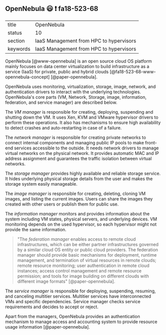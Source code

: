 ## OpenNebula :smiley: :exclamation: fa18-523-68



|          |                                         |
| -------- | --------------------------------------- |
| title    | OpenNebula                              | 
| status   | 10                                      |
| section  | IaaS Management from HPC to hypervisors |
| keywords | IaaS Management from HPC to hypervisors |


OpenNebula [@www-opennebula] is an open source cloud OS platform mainly focuses on 
data center virtualization to build infrastructure as a service (IaaS) for 
private, public and hybrid clouds [@fa18-523-68-www-opennebula-concept] [@paper-opennebula].

OpenNebula uses monitoring, virtualization, storage, image, network, and 
authentication drivers to interact with the underlying technologies. 
OpenNebula's core parts (VM, Network, Storage, image, information, 
federation, and service manager) are described below.

The *VM manager* is responsible for creating, deploying, suspending and 
shutting down the VM. It uses Xen, KVM and VMware hypervisor drivers to perform 
these operations. It also has mechanisms to ensure high availability to detect 
crashes and auto-restarting in case of a failure.

The *network manager* is responsible for creating private networks to connect 
internal components and managing public IP pools to make front-end services 
accessible to the outside. It needs network drivers to manage virtual networks 
on the physical network. It provides automatic MAC and IP address assignment and
guarantees the traffic isolation between virtual networks.

The *storage manager* provides highly available and reliable storage 
service. It hides underlying physical storage details from the user and makes 
the storage system easily manageable.

The *image manager* is responsible for creating, deleting, cloning VM images,
and listing the current images. Users can share the images they created with 
other users or publish them for public use.

The *information manager* monitors and provides information about the system 
including VM states, physical servers, and underlying devices. VM monitoring 
depends on the used hypervisor, so each hypervisor might not provide the same 
information.

> "The *federation manager* enables access to remote cloud infrastructures, 
which can be either partner infrastructures governed by a similar cloud OS 
entity or public cloud providers. The federation manager should provide basic 
mechanisms for deployment, runtime management, and termination of virtual 
resources in remote clouds; remote resource monitoring; user authentication in 
remote cloud instances; access control management and remote resource 
permission; and tools for image building on different clouds with different 
image formats" [@paper-opennebula].

The *service manager* is responsible for deploying, suspending, resuming, and 
canceling multitier services. Multitier services have interconnected VMs and 
specific dependencies. Service manager checks service requirements and decides 
to accept or reject.

Apart from the managers, OpenNebula provides an authentication mechanism to 
manage access and accounting system to provide resource usage information [@paper-opennebula].
